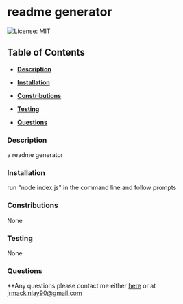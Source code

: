 # readme generator

![License: MIT](https://img.shields.io/badge/License-MIT-yellow.svg)

## Table of Contents

* **[Description](#Description)**

* **[Installation](#Installation)**

* **[Constributions](#Contributions)**

* **[Testing](#Testing)**

* **[Questions](#Questions)**


### Description

a readme generator


### Installation

run "node index.js" in the command line and follow prompts


### Constributions

None


### Testing

None


### Questions

**Any questions please contact me either [here](https://github.com/tallglassof-milkjake) or at jrmackinlay90@gmail.com